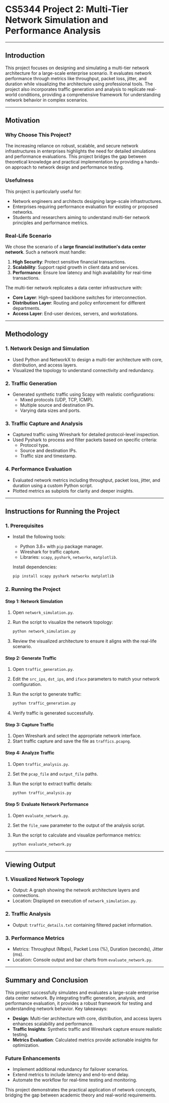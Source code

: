 
# CS5344 Project 2: Multi-Tier Network Simulation and Performance Analysis

---

## Introduction

This project focuses on designing and simulating a multi-tier network architecture for a large-scale enterprise scenario.
It evaluates network performance through metrics like throughput, packet loss, jitter, and duration while visualizing the
architecture using professional tools. The project also incorporates traffic generation and analysis to replicate real-world
conditions, providing a comprehensive framework for understanding network behavior in complex scenarios.

---

## Motivation

### Why Choose This Project?

The increasing reliance on robust, scalable, and secure network infrastructures in enterprises highlights the need for
detailed simulations and performance evaluations. This project bridges the gap between theoretical knowledge and practical
implementation by providing a hands-on approach to network design and performance testing.

### Usefulness

This project is particularly useful for:

- Network engineers and architects designing large-scale infrastructures.
- Enterprises requiring performance evaluation for existing or proposed networks.
- Students and researchers aiming to understand multi-tier network principles and performance metrics.

### Real-Life Scenario

We chose the scenario of a **large financial institution's data center network**. Such a network must handle:

1. **High Security**: Protect sensitive financial transactions.
2. **Scalability**: Support rapid growth in client data and services.
3. **Performance**: Ensure low latency and high availability for real-time transactions.

The multi-tier network replicates a data center infrastructure with:

- **Core Layer**: High-speed backbone switches for interconnection.
- **Distribution Layer**: Routing and policy enforcement for different departments.
- **Access Layer**: End-user devices, servers, and workstations.

---

## Methodology

### 1. Network Design and Simulation

- Used Python and NetworkX to design a multi-tier architecture with core, distribution, and access layers.
- Visualized the topology to understand connectivity and redundancy.

### 2. Traffic Generation

- Generated synthetic traffic using Scapy with realistic configurations:
  - Mixed protocols (UDP, TCP, ICMP).
  - Multiple source and destination IPs.
  - Varying data sizes and ports.

### 3. Traffic Capture and Analysis

- Captured traffic using Wireshark for detailed protocol-level inspection.
- Used Pyshark to process and filter packets based on specific criteria:
  - Protocol type.
  - Source and destination IPs.
  - Traffic size and timestamp.

### 4. Performance Evaluation

- Evaluated network metrics including throughput, packet loss, jitter, and duration using a custom Python script.
- Plotted metrics as subplots for clarity and deeper insights.

---

## Instructions for Running the Project

### 1. Prerequisites

- Install the following tools:
  - Python 3.8+ with `pip` package manager.
  - Wireshark for traffic capture.
  - Libraries: `scapy`, `pyshark`, `networkx`, `matplotlib`.

  Install dependencies:

  ```bash
  pip install scapy pyshark networkx matplotlib
  ```

### 2. Running the Project

#### Step 1: Network Simulation

1. Open `network_simulation.py`.
2. Run the script to visualize the network topology:

   ```bash
   python network_simulation.py
   ```

3. Review the visualized architecture to ensure it aligns with the real-life scenario.

#### Step 2: Generate Traffic

1. Open `traffic_generation.py`.
2. Edit the `src_ips`, `dst_ips`, and `iface` parameters to match your network configuration.
3. Run the script to generate traffic:

   ```bash
   python traffic_generation.py
   ```

4. Verify traffic is generated successfully.

#### Step 3: Capture Traffic

1. Open Wireshark and select the appropriate network interface.
2. Start traffic capture and save the file as `traffics.pcapng`.

#### Step 4: Analyze Traffic

1. Open `traffic_analysis.py`.
2. Set the `pcap_file` and `output_file` paths.
3. Run the script to extract traffic details:

   ```bash
   python traffic_analysis.py
   ```

#### Step 5: Evaluate Network Performance

1. Open `evaluate_network.py`.
2. Set the `file_name` parameter to the output of the analysis script.
3. Run the script to calculate and visualize performance metrics:

   ```bash
   python evaluate_network.py
   ```

---

## Viewing Output

### 1. Visualized Network Topology

- Output: A graph showing the network architecture layers and connections.
- Location: Displayed on execution of `network_simulation.py`.

### 2. Traffic Analysis

- Output: `traffic_details.txt` containing filtered packet information.

### 3. Performance Metrics

- Metrics: Throughput (Mbps), Packet Loss (%), Duration (seconds), Jitter (ms).
- Location: Console output and bar charts from `evaluate_network.py`.

---

## Summary and Conclusion

This project successfully simulates and evaluates a large-scale enterprise data center network. By integrating traffic generation,
analysis, and performance evaluation, it provides a robust framework for testing and understanding network behavior. Key takeaways:

- **Design**: Multi-tier architecture with core, distribution, and access layers enhances scalability and performance.
- **Traffic Insights**: Synthetic traffic and Wireshark capture ensure realistic testing.
- **Metrics Evaluation**: Calculated metrics provide actionable insights for optimization.

### Future Enhancements

- Implement additional redundancy for failover scenarios.
- Extend metrics to include latency and end-to-end delay.
- Automate the workflow for real-time testing and monitoring.

This project demonstrates the practical application of network concepts, bridging the gap between academic theory and real-world requirements.
